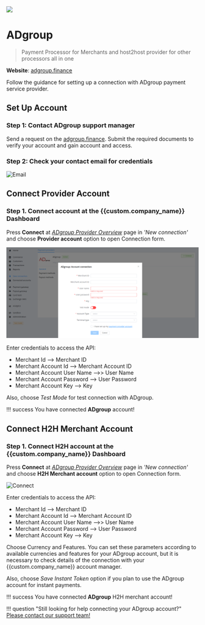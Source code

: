 <img src="https://static.openfintech.io/payment_providers/adgroup/logo.svg?w=400" width="400px" >

# ADgroup

> Payment Processor for Merchants and host2host provider for other processors all in one

**Website**: [adgroup.finance](https://adgroup.finance/en/)


Follow the guidance for setting up a connection with ADgroup payment service provider.

## Set Up Account

### Step 1: Contact ADgroup support manager

Send a request on the [adgroup.finance](https://adgroup.finance/en/). Submit the required documents to verify your account and gain account and access.

### Step 2: Check your contact email for credentials

![Email](images/email.png)

## Connect Provider Account

### Step 1. Connect account at the {{custom.company_name}} Dashboard

Press **Connect** at [*ADgroup Provider Overview*]({{custom.dashboard_base_url}}connect-directory/payment-providers/adgroup/general) page in *'New connection'* and choose **Provider account** option to open Connection form.

![Connect](images/provider-account.png)

Enter credentials to access the API:

* Merchant Id --> Merchant ID
* Merchant Account Id --> Merchant Account ID
* Merchant Account User Name -->> User Name
* Merchant Account Password --> User Password
* Merchant Account Key --> Key

Also, choose *Test Mode* for test connection with ADgroup.

!!! success
    You have connected **ADgroup** account!

## Connect H2H Merchant Account

### Step 1. Connect H2H account at the {{custom.company_name}} Dashboard

Press **Connect** at [*ADgroup Provider Overview*]({{custom.dashboard_base_url}}connect-directory/payment-providers/adgroup/general) page in *'New connection'* and choose **H2H Merchant account** option to open Connection form.

![Connect](images/h2h-merchant-account.png)

Enter credentials to access the API:

* Merchant Id --> Merchant ID
* Merchant Account Id --> Merchant Account ID
* Merchant Account User Name -->> User Name
* Merchant Account Password --> User Password
* Merchant Account Key --> Key

Choose Currency and Features. You can set these parameters according to available currencies and features for your ADgroup account, but it is necessary to check details of the connection with your {{custom.company_name}} account manager.

Also, choose *Save Instant Token* option if you plan to use the ADgroup account for instant payments.

!!! success
    You have connected **ADgroup** H2H merchant account!

!!! question "Still looking for help connecting your ADgroup account?"
    [Please contact our support team!](mailto:{{custom.support_email}})
